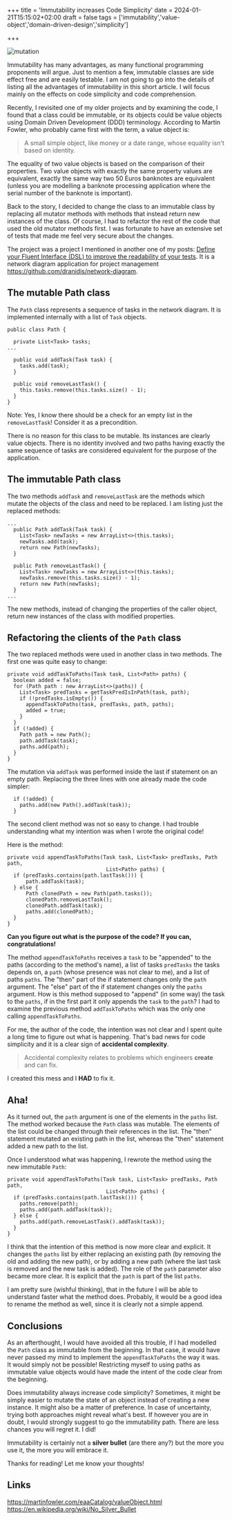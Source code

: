 +++
title = 'Immutability increases Code Simplicity'
date = 2024-01-21T15:15:02+02:00
draft = false
tags = ['immutability','value-object','domain-driven-design','simplicity']

+++

![mutation](/posts/mutability.png)

Immutability has many advantages, as many functional programming proponents will argue. Just to mention a few, immutable classes are side effect free and are easily testable. I am not going to go into the details of listing all the advantages of immutability in this short article. I will focus mainly on the effects on code simplicity and code comprehension.

Recently, I revisited one of my older projects and by examining the code, I found that a class could be immutable, or its objects could be value objects using Domain Driven Development (DDD) terminology. According to Martin Fowler, who probably came first with the term, a value object is:

> A small simple object, like money or a date range, whose equality isn't based on identity.

The equality of two value objects is based on the comparison of their properties. Two value objects with exactly the same property values are equivalent, exactly the same way two 50 Euros banknotes are equivalent (unless you are modelling a banknote processing application where the serial number of the banknote is important).

Back to the story, I decided to change the class to an immutable class by replacing all mutator methods with methods that instead return new instances of the class. Of course, I had to refactor the rest of the code that used the old mutator methods first. I was fortunate to have an extensive set of tests that made me feel very secure about the changes.

The project was a project I mentioned in another one of my posts: [Define your Fluent Interface (DSL) to improve the readability of your tests](/posts/define-your-dsl-for-tests/). It is a network diagram application for project management https://github.com/dranidis/network-diagram.

## The mutable Path class

The `Path` class represents a sequence of tasks in the network diagram. It is implemented internally with a list of `Task` objects.  

```
public class Path {

  private List<Task> tasks;
...

  public void addTask(Task task) {
    tasks.add(task);
  }

  public void removeLastTask() {
    this.tasks.remove(this.tasks.size() - 1);
  }
}
```
Note: Yes, I know there should be a check for an empty list in the `removeLastTask`! Consider it as a precondition.

There is no reason for this class to be mutable.
Its instances are clearly value objects. There is no identity involved and two paths having exactly the same sequence of tasks are considered  equivalent for the purpose of the application.


## The immutable Path class

The two methods `addTask` and `removeLastTask` are the methods which mutate the objects of the class and need to be replaced.
I am listing just the replaced methods:
```
...
  public Path addTask(Task task) {
    List<Task> newTasks = new ArrayList<>(this.tasks);
    newTasks.add(task);
    return new Path(newTasks);
  }

  public Path removeLastTask() {
    List<Task> newTasks = new ArrayList<>(this.tasks);
    newTasks.remove(this.tasks.size() - 1);
    return new Path(newTasks);
  }
...
```

The new methods, instead of changing the properties of the caller object, return new instances of the class with modified properties.

## Refactoring the clients of the `Path` class

The two replaced methods were used in another class in two methods. The first one was quite easy to change:
```
private void addTaskToPaths(Task task, List<Path> paths) {
  boolean added = false;
  for (Path path : new ArrayList<>(paths)) {
    List<Task> predTasks = getTaskPredIsInPath(task, path);
    if (!predTasks.isEmpty()) {
      appendTaskToPaths(task, predTasks, path, paths);
      added = true;
    }
  }
  if (!added) {
    Path path = new Path();
    path.addTask(task);
    paths.add(path);
  }
}
```
The mutation via `addTask` was performed inside the last if statement on an empty path. Replacing the three lines with one already made the code simpler:
```
  if (!added) {
    paths.add(new Path().addTask(task));
  }
```

The second client method was not so easy to change. I had trouble understanding what my intention was when I wrote the original code!

Here is the method:

```
private void appendTaskToPaths(Task task, List<Task> predTasks, Path path, 
                                List<Path> paths) {
  if (predTasks.contains(path.lastTask())) {
      path.addTask(task);
  } else {
      Path clonedPath = new Path(path.tasks());
      clonedPath.removeLastTask();
      clonedPath.addTask(task);
      paths.add(clonedPath);
  }
}
```
**Can you figure out what is the purpose of the code? If you can, congratulations!**

The method `appendTaskToPaths` receives a `task` to be "appended" to the paths (according to the method's name), a list of tasks `predTasks` the tasks depends on, a `path` (whose presence was not clear to me), and a list of paths `paths`. 
The "then" part of the if statement changes only the `path` argument. The "else" part of the if statement changes only the `paths` argument. How is this method supposed to "append" (in some way) the task to the `paths`, if in the first part it only appends the `task` to the `path`?
I had to examine the previous method `addTaskToPaths` which was the only one calling `appendTaskToPaths`. 


For me, the author of the code, the intention was not clear and I spent quite a long time to figure out what is happening. That's bad news for code simplicity and it is a clear sign of **accidental complexity**.

> Accidental complexity relates to problems which engineers **create** and can fix. 

I created this mess and I **HAD** to fix it.



## Aha!

As it turned out, the `path` argument is one of the elements in the `paths` list. The method worked because the `Path` class was mutable. The elements of the list could be changed through their references in the list. The "then" statement mutated an existing path in the list, whereas the "then" statement added a new path to the list.

Once I understood what was happening, I rewrote the method using the new immutable `Path`: 
```
private void appendTaskToPaths(Task task, List<Task> predTasks, Path path, 
                                List<Path> paths) {
  if (predTasks.contains(path.lastTask())) {
    paths.remove(path);
    paths.add(path.addTask(task));
  } else {
    paths.add(path.removeLastTask().addTask(task));
  }
}
```

I think that the intention of this method is now more clear and explicit. It changes the `paths` list by either replacing an existing path (by removing the old and adding the new path), or by adding a new path (where the last task is removed and the new task is added). The role of the `path` parameter also became more clear. It is explicit that the `path` is part of the list `paths`.

I am pretty sure (wishful thinking), that in the future I will be able to understand faster what the method does. Probably, it would be a good idea to rename the method as well, since it is clearly not a simple append.

## Conclusions

As an afterthought, I would have avoided all this trouble, if I had modelled the `Path` class as immutable from the beginning. In that case, it would have never passed my mind to implement the `appendTaskToPaths` the way it was. It would simply not be possible! Restricting myself to using paths as immutable value objects would have made the intent of the code clear from the beginning.

Does immutability always increase code simplicity? Sometimes, it might be simply easier to mutate the state of an object instead of creating a new instance. It might also be a matter of preference. In case of uncertainty, trying both approaches might reveal what's best. If however you are in doubt, I would strongly suggest to go the immutability path. There are less chances you will regret it. I did!

Immutability is certainly not a **silver bullet** (are there any?) but the more you use it, the more you will embrace it.


Thanks for reading! Let me know your thoughts!

## Links

https://martinfowler.com/eaaCatalog/valueObject.html
https://en.wikipedia.org/wiki/No_Silver_Bullet
